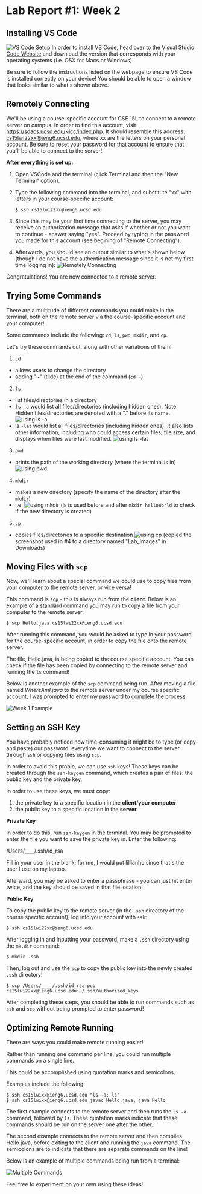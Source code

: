 # Lab Report #1: Week 2

## Installing VS Code 
![VS Code Setup](VSCodeSetUpImage.png)
In order to install VS Code, head over to the [Visual Studio Code Website]( https://code.visualstudio.com/) and download the version that corresponds with your operating systems (i.e. OSX for Macs or Windows). 

Be sure to follow the instructions listed on the webpage to ensure VS Code is installed correctly on your device! You should be able to open a window that looks similar to what's shown above. 

## Remotely Connecting 
We'll be using a course-specific account for CSE 15L to connect to a remote server on campus. In order to find this account, visit https://sdacs.ucsd.edu/~icc/index.php. It should resemble this address: cs15lwi22xx@ieng6.ucsd.edu, where xx are the letters on your personal account. Be sure to reset your password for that account to ensure that you'll be able to connect to the server! 

**After everything is set up:**
1. Open VSCode and the terminal (click Terminal and then the "New Terminal" option). 

2. Type the following command into the terminal, and substitute "xx" with letters in your course-specific account:
    ```
    $ ssh cs15lwi22xx@ieng6.ucsd.edu
    ```
3. Since this may be your first time connecting to the server, you may receive an authorization message that asks if whether or not you want to continue - answer saying "yes". Proceed by typing in the password you made for this account (see begining of "Remote Connecting"). 
4. Afterwards, you should see an output similar to what's shown below (though I do not have the authentication message since it is not my first time logging in): 
    ![Remotely Connecting](RemotelyConnecting.png)

Congratulations! You are now connected to a remote server. 

## Trying Some Commands 
There are a multitude of different commands you could make in the terminal, both on the remote server via the course-specific account and your computer! 

Some commands include the following: 
`cd`, `ls`, `pwd`, `mkdir`, and `cp`. 

Let's try these commands out, along with other variations of them! 
1. `cd` 
* allows users to change the directory 
* adding "~" (tilde) at the end of the command (`cd ~`) 
2. `ls`
* list files/directories in a directory 
* `ls -a` would list all files/directories (including hidden ones). Note: Hidden files/directories are denoted with a "." before its name. 
    ![using ls -a](lsaCommand.png)
* ls `-lat` would list all files/directories (including hidden ones). It also lists other information, including who could access certain files, file size, and displays when files were last modified. 
    ![using ls -lat](lslatCommand.png)
3. `pwd`
* prints the path of the working directory (where the terminal is in)
    ![using pwd](pwdCommand.png)
4. `mkdir` 
* makes a new directory (specify the name of the directory after the `mkdir`)
* i.e. 
 ![using mkdir](mkdirCommand.png)
 (ls is used before and after `mkdir helloWorld` to check if the new directory is created) 
5. `cp`
* copies files/directories to a specific destination
![using cp](cpCommand.png)
(copied the screenshot used in #4 to a directory named "Lab_Images" in Downloads)

## Moving Files with `scp`
Now, we'll learn about a special command we could use to copy files from your computer to the remote server, or vice versa! 

This command is `scp` - this is always run from the **client**. Below is an example of a standard command you may run to copy a file from your computer to the remote server: 
```
$ scp Hello.java cs15lwi22xx@ieng6.ucsd.edu
```

After running this command, you would be asked to type in your password for the course-specific account, in order to copy the file onto the remote server. 

The file, Hello.java, is being copied to the course specific account. You can check if the file has been copied by connecting to the remote server and running the `ls` command! 

Below is another example of the `scp` command being run. After moving a file named *WhereAmI.java* to the remote server under my course specific account, I was prompted to enter my password to complete the process.

![Week 1 Example](scpCommand.png)


## Setting an SSH Key 
You have probably noticed how time-consuming it might be to type (or copy and paste) our password, everytime we want to connect to the server through `ssh` or copying files using `scp`. 

In order to avoid this proble, we can use `ssh` keys! These keys can be created through the `ssh-keygen` command, which creates a pair of files: the public key and the private key. 

In order to use these keys, we must copy: 
1. the private key to a specific location in the **client**/**your computer**
2. the public key to a specific location in the **server**


**Private Key**

In order to do this, run `ssh-keygen` in the terminal. You may be prompted to enter the file you want to save the private key in. Enter the following: 

/Users/____/.ssh/id_rsa 

Fill in your user in the blank; for me, I would put lillianho since that's the user I use on my laptop. 

Afterward, you may be asked to enter a passphrase - you can just hit enter twice, and the key should be saved in that file location! 

**Public Key** 

To copy the public key to the remote server (in the `.ssh` directory of the course specific account), log into your account with `ssh`: 
```
$ ssh cs15lwi22xx@ieng6.ucsd.edu
```

After logging in and inputting your password, make a `.ssh` directory using the `mk.dir` command:
```
$ mkdir .ssh
```

Then, log out and use the `scp` to copy the public key into the newly created `.ssh` directory! 
```
$ scp /Users/____/.ssh/id_rsa.pub cs15lwi22xx@ieng6.ucsd.edu:~/.ssh/authorized_keys
```


After completing these steps, you should be able to run commands such as `ssh` and `scp` without being prompted to enter password! 

## Optimizing Remote Running
There are ways you could make remote running easier! 

Rather than running one command per line, you could run multiple commands on a single line. 

This could be accomplished using quotation marks and semicolons. 

Examples include the following: 
```
$ ssh cs15lwixx@ieng6.ucsd.edu "ls -a; ls" 
$ ssh cs15lwixx@ieng6.ucsd.edu javac Hello.java; java Hello
```

The first example connects to the remote server and then runs the `ls -a` command, followed by `ls`. These quotation marks indicate that these commands should be run on the server one after the other.

The second example connects to the remote server and then compiles Hello.java, before exiting to the client and running the `java` command. The semicolons are to indicate that there are separate commands on the line!

Below is an example of multiple commands being run from a terminal: 

![Multiple Commands](Optimizing.png)

Feel free to experiment on your own using these ideas! 